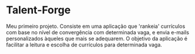 # Talent-Forge
Meu primeiro projeto. Consiste em uma aplicação que 'rankeia' currículos com base no nível de convergência com determinada vaga, e envia e-mails personalizados àqueles que mais se adequarem. O objetivo da aplicação é facilitar a leitura e escolha de currículos para determinada vaga.
